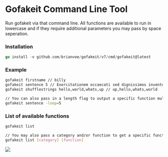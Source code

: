 # Gofakeit Command Line Tool

Run gofakeit via that command line.
All functions are available to run in lowercase and if they require additional parameters you may pass by space
seperation.

### Installation

```go
go install -v github.com/brianvoe/gofakeit/v7/cmd/gofakeit@latest
```

### Example

```bash
gofakeit firstname // billy
gofakeit sentence 5 // Exercitationem occaecati sed dignissimos inventore.
gofakeit shufflestrings hello,world,whats,up // up,hello,whats,world

// You can also pass in a length flag to output a specific function multiple times
gofakeit sentence -loop=5
```

### List of available functions

```bash
gofakeit list

// You may also pass a category and/or function to get a specific function data
gofakeit list [category] [function]
```

![](https://raw.githubusercontent.com/brianvoe/gofakeit/master/cmd/gofakeit/cmd.gif)
